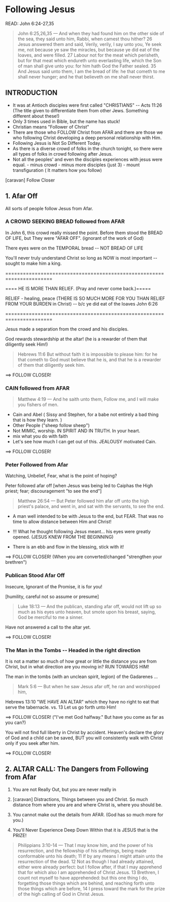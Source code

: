 <!-- Antiock Youtch Camp 2017 6-22-17 Thursday Night -->

# Following Jesus

READ: John 6:24-27,35

> John 6:25,26,35 &mdash;  And when they had found him on the other side of the sea, they said unto him, Rabbi, when camest thou hither? 26  Jesus answered them and said, Verily, verily, I say unto you, Ye seek me, not because ye saw the miracles, but because ye did eat of the loaves, and were filled. 27  Labour not for the meat which perisheth, but for that meat which endureth unto everlasting life, which the Son of man shall give unto you: for him hath God the Father sealed. 35  And Jesus said unto them, I am the bread of life: he that cometh to me shall never hunger; and he that believeth on me shall never thirst.

## INTRODUCTION

- It was at Antioch disciples were first called "CHRISTIANS" -- Acts 11:26 (The title given to differentiate them from other Jews. Something different about these!)
- Only 3 times used in Bible, but the name has stuck!
- Christian means "Follower of Christ" 
- There are those who FOLLOW Christ from AFAR and there are those we who following Christ developing a deep personal relationship with Him. 
- Following Jesus is Not So Different Today.
- As there is a diverse crowd of folks in the church tonight, so there were all types of folks in crowd following after Jesus.
- Not all the peoples'  and even the disciples experiences with jesus were equal. - minus crowd - minus more disciples (just 3) - mount transfiguration ( It matters how you follow)

[caravan] Follow Closer

## 1. Afar Off

All sorts of people follow Jesus from Afar.

### A CROWD SEEKING BREAD followed from AFAR

In John 6, this crowd really missed the point. Before them stood the BREAD OF LIFE, but They were "AFAR OFF". (ignorant of the work of God)

There eyes were on the TEMPORAL bread -- NOT BREAD OF LIFE

You'll never truly understand Christ so long as NOW is most important -- sought to make him a king. 

======================================================================

==== HE IS MORE THAN RELIEF. (Pray and never come back.)=====

RELIEF - healing, peace (THERE IS SO MUCH MORE FOR YOU THAN RELIEF FROM YOUR BURDEN in Christ) -- b/c ye did eat of the loaves John 6:26

======================================================================

Jesus made a separation from the crowd and his disciples.

God rewards stewardship at the altar! (he is a rewarder of them that diligently seek Him!)

> Hebrews 11:6  But without faith it is impossible to please him: for he that cometh to God must believe that he is, and that he is a rewarder of them that diligently seek him.

==> FOLLOW CLOSER!

### CAIN followed from AFAR

> Matthew 4:19 &mdash;  And he saith unto them, Follow me, and I will make you fishers of men.

- Cain and Abel ( Sissy and Stephen, for a babe not entirely a bad thing that is how they learn. )
- Other People ("sheep follow sheep")
- Not MIMIC, worship. IN SPIRIT AND IN TRUTH. In your heart.
- mix what you do with faith 
- Let's see how much I can get out of this. JEALOUSY motivated Cain.

==> FOLLOW CLOSER!

### Peter Followed from Afar

Watching, Unbelief, Fear, what is the point of hoping?

Peter followed afar off [when Jesus was being led to Caiphas the High priest; fear; discouragement "to see the end"]

> Matthew 26:54 &mdash;  But Peter followed him afar off unto the high priest's palace, and went in, and sat with the servants, to see the end. 

- A man well intended to be with Jesus to the end, but FEAR. That was no time to allow distance between Him and Christ!

- !!! What he thought following Jesus meant... his eyes were greatly opened. (JESUS KNEW FROM THE BEGINNING)

- There is an ebb and flow in the blessing, stick with it!

==> FOLLOW CLOSER! (When you are converted/changed "strengthen your brethren")

### Publican Stood Afar Off

Insecure, Ignorant of the Promise, it is for you!

 [humility, careful not so assume or presume]

> Luke 18:13 &mdash;  And the publican, standing afar off, would not lift up so much as his eyes unto heaven, but smote upon his breast, saying, God be merciful to me a sinner.

Have not answered a call to the altar yet.

==> FOLLOW CLOSER!

### The Man in the Tombs -- Headed in the right direction

It is not a matter so much of how great or little the distance you are from Christ, but in what direction are you moving in? RUN TOWARDS HIM!

The man in the tombs (with an unclean spirit, legion) of the Gadarenes ...

> Mark 5:6 &mdash; But when he saw Jesus afar off, he ran and worshipped him,

Hebrews 13:10 "WE HAVE AN ALTAR" which they have no right to eat that serve the tabernacle. vs. 13 Let us go forth unto Him!

==> FOLLOW CLOSER! ("I've met God halfway." But have you come as far as you can?)

You will not find full liberty in Christ by accident.
Heaven's declare the glory of God and a child can be saved, BUT
you will consistently walk with Christ only if you seek after him.

==> FOLLOW CLOSER!

## 2. ALTAR CALL: The Dangers from Following from Afar

1. You are not Really Out, but you are never really in
2. [caravan] Distractions, Things between you and Christ. So much distance from where you are and where Christ is, where you should be.
3. You cannot make out the details from AFAR. (God has so much more for you.)

4. You'll Never Experience Deep Down Within that it is JESUS that is the PRIZE!

> Philippians 3:10-14 &mdash;  That I may know him, and the power of his resurrection, and the fellowship of his sufferings, being made conformable unto his death; 11  If by any means I might attain unto the resurrection of the dead. 12  Not as though I had already attained, either were already perfect: but I follow after, if that I may apprehend that for which also I am apprehended of Christ Jesus. 13  Brethren, I count not myself to have apprehended: but this one thing I do, forgetting those things which are behind, and reaching forth unto those things which are before, 14  I press toward the mark for the prize of the high calling of God in Christ Jesus. 
